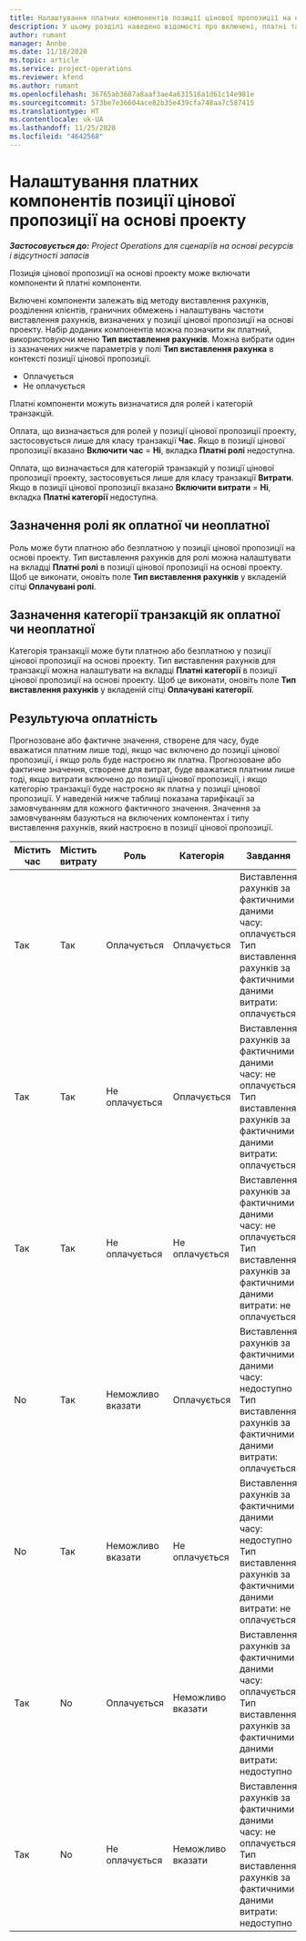 ```yaml
---
title: Налаштування платних компонентів позиції цінової пропозиції на основі проекту
description: У цьому розділі наведено відомості про включені, платні та безплатні компоненти в позиціях цінової пропозиції на основі проекту.
author: rumant
manager: Annbe
ms.date: 11/18/2020
ms.topic: article
ms.service: project-operations
ms.reviewer: kfend
ms.author: rumant
ms.openlocfilehash: 36765ab3687a8aaf3ae4a631516a1d61c14e981e
ms.sourcegitcommit: 573be7e36604ace82b35e439cfa748aa7c587415
ms.translationtype: HT
ms.contentlocale: uk-UA
ms.lasthandoff: 11/25/2020
ms.locfileid: "4642568"
---
```

# <a name="configure-the-chargeable-components-of-a-project-based-quote-line"></a>Налаштування платних компонентів позиції цінової пропозиції на основі проекту

_**Застосовується до:** Project Operations для сценаріїв на основі ресурсів і відсутності запасів_

Позиція цінової пропозиції на основі проекту може включати компоненти й платні компоненти.

Включені компоненти залежать від методу виставлення рахунків, розділення клієнтів, граничних обмежень і налаштувань частоти виставлення рахунків, визначених у позиції цінової пропозиції на основі проекту.
Набір доданих компонентів можна позначити як платний, використовуючи меню **Тип виставлення рахунків**. Можна вибрати один із зазначених нижче параметрів у полі **Тип виставлення рахунка** в контексті позиції цінової пропозиції.

   - Оплачується
   - Не оплачується

Платні компоненти можуть визначатися для ролей і категорій транзакцій.

Оплата, що визначається для ролей у позиції цінової пропозиції проекту, застосовується лише для класу транзакції **Час**. Якщо в позиції цінової пропозиції вказано **Включити час** = **Ні**, вкладка **Платні ролі** недоступна.

Оплата, що визначається для категорій транзакцій у позиції цінової пропозиції проекту, застосовується лише для класу транзакції **Витрати**. Якщо в позиції цінової пропозиції вказано **Включити витрати** = **Ні**, вкладка **Платні категорії** недоступна.

## <a name="update-a-role-to-be-chargeable-or-non-chargeable"></a>Зазначення ролі як оплатної чи неоплатної
Роль може бути платною або безплатною у позиції цінової пропозиції на основі проекту. Тип виставлення рахунків для ролі можна налаштувати на вкладці **Платні ролі** в позиції цінової пропозиції на основі проекту. Щоб це виконати, оновіть поле **Тип виставлення рахунків** у вкладеній сітці **Оплачувані ролі**. 

## <a name="update-a-transaction-category-to-be-chargeable-or-non-chargeable"></a>Зазначення категорії транзакцій як оплатної чи неоплатної
Категорія транзакції може бути платною або безплатною у позиції цінової пропозиції на основі проекту. Тип виставлення рахунків для транзакції можна налаштувати на вкладці **Платні категорії** в позиції цінової пропозиції на основі проекту. Щоб це виконати, оновіть поле **Тип виставлення рахунків** у вкладеній сітці **Оплачувані категорії**. 

## <a name="resolve-chargeability"></a>Результуюча оплатність

Прогнозоване або фактичне значення, створене для часу, буде вважатися платним лише тоді, якщо час включено до позиції цінової пропозиції, і якщо роль буде настроєно як платна.
Прогнозоване або фактичне значення, створене для витрат, буде вважатися платним лише тоді, якщо витрати включено до позиції цінової пропозиції, і якщо категорію транзакції буде настроєно як платна у позиції цінової пропозиції. У наведеній нижче таблиці показана тарифікації за замовчуванням для кожного фактичного значення. Значення за замовчуванням базуються на включених компонентах і типу виставлення рахунків, який настроєно в позиції цінової пропозиції.

| Містить час | Містить витрату | Роль | Категорія | Завдання |
| --- | --- | --- | --- | --- |
| Так | Так | Оплачується | Оплачується | Виставлення рахунків за фактичними даними часу: оплачується </br>Тип виставлення рахунків за фактичними даними витрати: оплачується |
| Так | Так | Не оплачується | Оплачується | Виставлення рахунків за фактичними даними часу: не оплачується </br>Тип виставлення рахунків за фактичними даними витрати: оплачується |
| Так | Так | Не оплачується | Не оплачується | Виставлення рахунків за фактичними даними часу: не оплачується </br>Тип виставлення рахунків за фактичними даними витрати: не оплачується |
| No | Так | Неможливо вказати | Оплачується | Виставлення рахунків за фактичними даними часу: недоступно </br>Тип виставлення рахунків за фактичними даними витрати: оплачується |
| No | Так | Неможливо вказати | Не оплачується | Виставлення рахунків за фактичними даними часу: недоступно </br>Тип виставлення рахунків за фактичними даними витрати: не оплачується |
| Так | No | Оплачується | Неможливо вказати | Виставлення рахунків за фактичними даними часу: оплачується </br>Тип виставлення рахунків за фактичними даними витрати: недоступно |
| Так | No | Не оплачується | Неможливо вказати | Виставлення рахунків за фактичними даними часу: не оплачується </br> Тип виставлення рахунків за фактичними даними витрати: недоступно |
